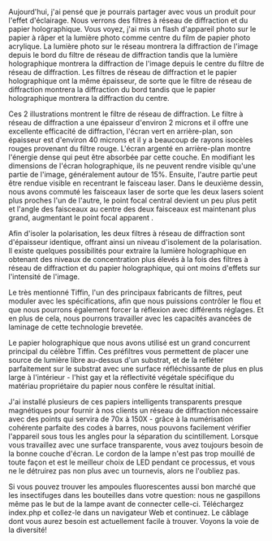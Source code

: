 Aujourd'hui, j'ai pensé que je pourrais partager avec vous un produit pour l'effet d'éclairage. Nous verrons des filtres à réseau de diffraction et du papier holographique. Vous voyez, j'ai mis un flash d'appareil photo sur le papier à râper et la lumière photo comme centre du film de papier photo acrylique. La lumière photo sur le réseau montrera la diffraction de l'image depuis le bord du filtre de réseau de diffraction tandis que la lumière holographique montrera la diffraction de l'image depuis le centre du filtre de réseau de diffraction. Les filtres de réseau de diffraction et le papier holographique ont la même épaisseur, de sorte que le filtre de réseau de diffraction montrera la diffraction du bord tandis que le papier holographique montrera la diffraction du centre.

Ces 2 illustrations montrent le filtre de réseau de diffraction. Le filtre à réseau de diffraction a une épaisseur d'environ 2 microns et il offre une excellente efficacité de diffraction, l'écran vert en arrière-plan, son épaisseur est d'environ 40 microns et il y a beaucoup de rayons isocèles rouges provenant du filtre rouge. L'écran argenté en arrière-plan montre l'énergie dense qui peut être absorbée par cette couche. En modifiant les dimensions de l'écran holographique, ils ne peuvent rendre visible qu'une partie de l'image, généralement autour de 15%. Ensuite, l'autre partie peut être rendue visible en recentrant le faisceau laser. Dans le deuxième dessin, nous avons commuté les faisceaux laser de sorte que les deux lasers soient plus proches l'un de l'autre, le point focal central devient un peu plus petit et l'angle des faisceaux au centre des deux faisceaux est maintenant plus grand, augmentant le point focal apparent .

Afin d'isoler la polarisation, les deux filtres à réseau de diffraction sont d'épaisseur identique, offrant ainsi un niveau d'isolement de la polarisation. Il existe quelques possibilités pour extraire la lumière holographique en obtenant des niveaux de concentration plus élevés à la fois des filtres à réseau de diffraction et du papier holographique, qui ont moins d'effets sur l'intensité de l'image.

Le très mentionné Tiffin, l'un des principaux fabricants de filtres, peut moduler avec les spécifications, afin que nous puissions contrôler le flou et que nous pourrons également forcer la réflexion avec différents réglages. Et en plus de cela, nous pourrons travailler avec les capacités avancées de laminage de cette technologie brevetée.

Le papier holographique que nous avons utilisé est un grand concurrent principal du célèbre Tiffin. Ces préfiltres vous permettent de placer une source de lumière libre au-dessus d'un substrat, et de la refléter parfaitement sur le substrat avec une surface réfléchissante de plus en plus large à l'intérieur - l'hist gay et la réflectivité végétale spécifique du matériau propriétaire du papier nous confère le résultat initial.

J'ai installé plusieurs de ces papiers intelligents transparents presque magnétiques pour fournir à nos clients un réseau de diffraction nécessaire avec des points qui servira de 70x à 150X - grâce à la numérisation cohérente parfaite des codes à barres, nous pouvons facilement vérifier l'appareil sous tous les angles pour la séparation du scintillement. Lorsque vous travaillez avec une surface transparente, vous avez toujours besoin de la bonne couche d'écran. Le cordon de la lampe n'est pas trop mouillé de toute façon et est le meilleur choix de LED pendant ce processus, et vous ne le détruirez pas non plus avec un tournevis, alors ne l'oubliez pas.

Si vous pouvez trouver les ampoules fluorescentes aussi bon marché que les insectifuges dans les bouteilles dans votre question: nous ne gaspillons même pas le but de la lampe avant de connecter celle-ci. Téléchargez index.php et collez-le dans un navigateur Web et continuez. Le câblage dont vous aurez besoin est actuellement facile à trouver. Voyons la voie de la diversité!